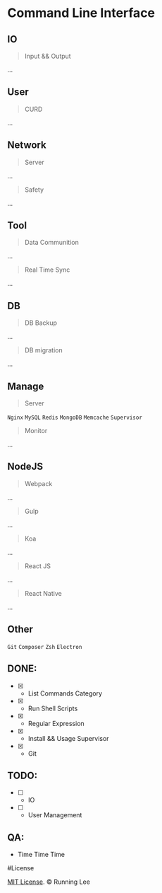 #  Command Line Interface

## IO

> Input && Output

...


## User

> CURD

...


## Network

> Server

...

> Safety

...

## Tool

> Data Communition

...

> Real Time Sync

...


## DB

> DB Backup

...

> DB migration

...

## Manage

> Server

`Nginx` `MySQL` `Redis` `MongoDB` `Memcache` `Supervisor`

> Monitor

...

## NodeJS

> Webpack

...

> Gulp

...

> Koa

...
> React JS

...

> React Native

...

## Other

`Git` `Composer` `Zsh` `Electron`


## DONE:

- [x] - List Commands Category
- [x] - Run Shell Scripts
- [x] - Regular Expression
- [x] - Install && Usage Supervisor
- [x] - Git

## TODO:

- [ ] - IO
- [ ] - User Management


## QA:

- Time Time Time

#License

[MIT License](https://opensource.org/licenses/mit-license.html). © Running Lee
